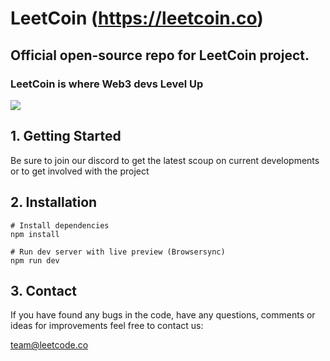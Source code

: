 # LeetCoin (https://leetcoin.co)

## Official open-source repo for LeetCoin project.

### LeetCoin is where Web3 devs Level Up
![](https://c.tenor.com/CZSVZ5LBKIYAAAAC/levelup.gif)

## 1. Getting Started

Be sure to join our discord to get the latest scoup on current developments or to get involved with the project

## 2. Installation

```
# Install dependencies
npm install

# Run dev server with live preview (Browsersync)
npm run dev

```

## 3. Contact

If you have found any bugs in the code, have any questions,
comments or ideas for improvements feel free to contact us:

team@leetcode.co
